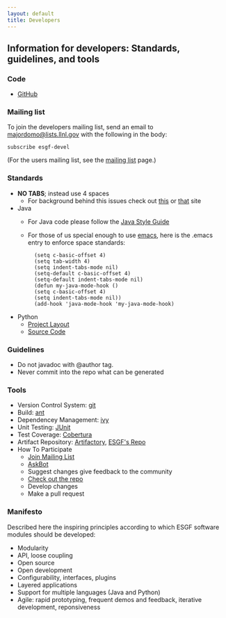 ```yaml
---
layout: default 
title: Developers 
---
```


## Information for developers: Standards, guidelines, and tools

### Code

* [GitHub](http://github.com/esgf)

### Mailing list
To join the developers mailing list, send an email to
[majordomo@lists.llnl.gov][majordomo] with the following in the body:

    subscribe esgf-devel

(For the users mailing list, see the [mailing list] page.)

### Standards
* **NO TABS**; instead use 4 spaces
    * For background behind this issues check out [this][background1] or [that][background2] site
* Java
    * For Java code please follow the [Java Style Guide]
    * For those of us special enough to use [emacs], here is the .emacs entry to
    enforce space standards:

            (setq c-basic-offset 4)
            (setq tab-width 4)
            (setq indent-tabs-mode nil)
            (setq-default c-basic-offset 4)
            (setq-default indent-tabs-mode nil)
            (defun my-java-mode-hook ()
            (setq c-basic-offset 4)
            (setq indent-tabs-mode nil))
            (add-hook 'java-mode-hook 'my-java-mode-hook)

* Python
    * [Project Layout](#)
    * [Source Code](#)

### Guidelines
* Do not javadoc with @author tag.
* Never commit into the repo what can be generated

### Tools
* Version Control System: [git]
* Build: [ant]
* Dependencey Management: [ivy]
* Unit Testing: [JUnit]
* Test Coverage: [Cobertura]
* Artifact Repository: [Artifactory], [ESGF's Repo][esgf-repo]
* How To Participate
    * [Join Mailing List][mailinglist]
    * [AskBot]
    * Suggest changes give feedback to the community
    * [Check out the repo][github]
    * Develop changes
    * Make a pull request

<a name="manifesto"></a>
### Manifesto

Described here the inspiring principles according to which ESGF software
modules should be developed:

* Modularity
* API, loose coupling
* Open source
* Open development
* Configurability, interfaces, plugins
* Layered applications
* Support for multiple languages (Java and Python)
* Agile: rapid prototyping, frequent demos and feedback, iterative development,
  reponsiveness

[background1]:      http://www.jwz.org/doc/tabs-vs-spaces.html
[background2]:      http://www.dansanderson.com/blog/2007/07/indenting-source-code-in-emacs.html
[java style guide]: http://www.oracle.com/technetwork/java/codeconv-138413.html
[emacs]:            http://www.gnu.org/software/emacs
[git]:              http://git-scm.com
[ant]:              http://ant.apache.org
[ivy]:              http://ant.apache.org/ivy
[junit]:            http://www.junit.org
[cobertura]:        http://cobertura.sourceforge.net
[artifactory]:      http://www.jfrog.org/products.php
[esgf-repo]:        http://esgf.org/artifactory/webapp/browserepo.html
[mailinglist]:      mailing-list.html
[askbot]:           http://askbot.esgf.org
[github]:           http://www.github.com/ESGF
[majordomo]:       mailto:esgf-devel@lists.llnl.gov
[mailing list]:     mailing-list.html

